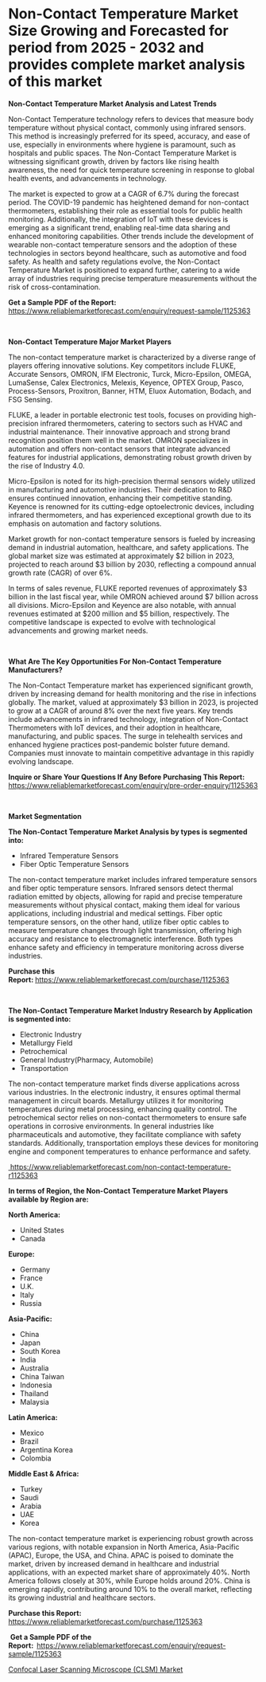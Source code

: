 <p><h1>Non-Contact Temperature Market Size Growing and Forecasted for period from 2025 - 2032 and provides complete market analysis of this market</h1></p><p><strong>Non-Contact Temperature Market Analysis and Latest Trends</strong></p>
<p><p>Non-Contact Temperature technology refers to devices that measure body temperature without physical contact, commonly using infrared sensors. This method is increasingly preferred for its speed, accuracy, and ease of use, especially in environments where hygiene is paramount, such as hospitals and public spaces. The Non-Contact Temperature Market is witnessing significant growth, driven by factors like rising health awareness, the need for quick temperature screening in response to global health events, and advancements in technology.</p><p>The market is expected to grow at a CAGR of 6.7% during the forecast period. The COVID-19 pandemic has heightened demand for non-contact thermometers, establishing their role as essential tools for public health monitoring. Additionally, the integration of IoT with these devices is emerging as a significant trend, enabling real-time data sharing and enhanced monitoring capabilities. Other trends include the development of wearable non-contact temperature sensors and the adoption of these technologies in sectors beyond healthcare, such as automotive and food safety. As health and safety regulations evolve, the Non-Contact Temperature Market is positioned to expand further, catering to a wide array of industries requiring precise temperature measurements without the risk of cross-contamination.</p></p>
<p><strong>Get a Sample PDF of the Report:&nbsp;</strong> <a href="https://www.reliablemarketforecast.com/enquiry/request-sample/1125363?utm_campaign=2193&utm_medium=2&utm_source=Github&utm_content=ia&utm_term=12022025&utm_id=non-contact-temperature">https://www.reliablemarketforecast.com/enquiry/request-sample/1125363</a></p>
<p>&nbsp;</p>
<p><strong>Non-Contact Temperature Major Market Players</strong></p>
<p><p>The non-contact temperature market is characterized by a diverse range of players offering innovative solutions. Key competitors include FLUKE, Accurate Sensors, OMRON, IFM Electronic, Turck, Micro-Epsilon, OMEGA, LumaSense, Calex Electronics, Melexis, Keyence, OPTEX Group, Pasco, Process-Sensors, Proxitron, Banner, HTM, Eluox Automation, Bodach, and FSG Sensing.</p><p>FLUKE, a leader in portable electronic test tools, focuses on providing high-precision infrared thermometers, catering to sectors such as HVAC and industrial maintenance. Their innovative approach and strong brand recognition position them well in the market. OMRON specializes in automation and offers non-contact sensors that integrate advanced features for industrial applications, demonstrating robust growth driven by the rise of Industry 4.0.</p><p>Micro-Epsilon is noted for its high-precision thermal sensors widely utilized in manufacturing and automotive industries. Their dedication to R&D ensures continued innovation, enhancing their competitive standing. Keyence is renowned for its cutting-edge optoelectronic devices, including infrared thermometers, and has experienced exceptional growth due to its emphasis on automation and factory solutions.</p><p>Market growth for non-contact temperature sensors is fueled by increasing demand in industrial automation, healthcare, and safety applications. The global market size was estimated at approximately $2 billion in 2023, projected to reach around $3 billion by 2030, reflecting a compound annual growth rate (CAGR) of over 6%.</p><p>In terms of sales revenue, FLUKE reported revenues of approximately $3 billion in the last fiscal year, while OMRON achieved around $7 billion across all divisions. Micro-Epsilon and Keyence are also notable, with annual revenues estimated at $200 million and $5 billion, respectively. The competitive landscape is expected to evolve with technological advancements and growing market needs.</p></p>
<p>&nbsp;</p>
<p><strong>What Are The Key Opportunities For Non-Contact Temperature Manufacturers?</strong></p>
<p><p>The Non-Contact Temperature market has experienced significant growth, driven by increasing demand for health monitoring and the rise in infections globally. The market, valued at approximately $3 billion in 2023, is projected to grow at a CAGR of around 8% over the next five years. Key trends include advancements in infrared technology, integration of Non-Contact Thermometers with IoT devices, and their adoption in healthcare, manufacturing, and public spaces. The surge in telehealth services and enhanced hygiene practices post-pandemic bolster future demand. Companies must innovate to maintain competitive advantage in this rapidly evolving landscape.</p></p>
<p><strong>Inquire or Share Your Questions If Any Before Purchasing This Report:</strong> <a href="https://www.reliablemarketforecast.com/enquiry/pre-order-enquiry/1125363?utm_campaign=2193&utm_medium=2&utm_source=Github&utm_content=ia&utm_term=12022025&utm_id=non-contact-temperature">https://www.reliablemarketforecast.com/enquiry/pre-order-enquiry/1125363</a></p>
<p>&nbsp;</p>
<p><strong>Market Segmentation</strong></p>
<p><strong>The Non-Contact Temperature Market Analysis by types is segmented into:</strong></p>
<p><ul><li>Infrared Temperature Sensors</li><li>Fiber Optic Temperature Sensors</li></ul></p>
<p><p>The non-contact temperature market includes infrared temperature sensors and fiber optic temperature sensors. Infrared sensors detect thermal radiation emitted by objects, allowing for rapid and precise temperature measurements without physical contact, making them ideal for various applications, including industrial and medical settings. Fiber optic temperature sensors, on the other hand, utilize fiber optic cables to measure temperature changes through light transmission, offering high accuracy and resistance to electromagnetic interference. Both types enhance safety and efficiency in temperature monitoring across diverse industries.</p></p>
<p><strong>Purchase this Report:&nbsp;</strong><a href="https://www.reliablemarketforecast.com/purchase/1125363?utm_campaign=2193&utm_medium=2&utm_source=Github&utm_content=ia&utm_term=12022025&utm_id=non-contact-temperature">https://www.reliablemarketforecast.com/purchase/1125363</a></p>
<p>&nbsp;</p>
<p><strong>The Non-Contact Temperature Market Industry Research by Application is segmented into:</strong></p>
<p><ul><li>Electronic Industry</li><li>Metallurgy Field</li><li>Petrochemical</li><li>General Industry(Pharmacy, Automobile)</li><li>Transportation</li></ul></p>
<p><p>The non-contact temperature market finds diverse applications across various industries. In the electronic industry, it ensures optimal thermal management in circuit boards. Metallurgy utilizes it for monitoring temperatures during metal processing, enhancing quality control. The petrochemical sector relies on non-contact thermometers to ensure safe operations in corrosive environments. In general industries like pharmaceuticals and automotive, they facilitate compliance with safety standards. Additionally, transportation employs these devices for monitoring engine and component temperatures to enhance performance and safety.</p></p>
<p><a href="https://www.reliablemarketforecast.com/non-contact-temperature-r1125363?utm_campaign=2193&utm_medium=2&utm_source=Github&utm_content=ia&utm_term=12022025&utm_id=non-contact-temperature">&nbsp;https://www.reliablemarketforecast.com/non-contact-temperature-r1125363</a></p>
<p><strong>In terms of Region, the Non-Contact Temperature Market Players available by Region are:</strong></p>
<p>
    <p> <strong> North America: </strong>
        <ul>
            <li>United States</li>
            <li>Canada</li>
        </ul>
        </p> 
    <p> <strong> Europe: </strong>
        <ul>
            <li>Germany</li>
            <li>France</li>
            <li>U.K.</li>
            <li>Italy</li>
            <li>Russia</li>
        </ul>
        </p> 
    <p> <strong> Asia-Pacific: </strong>
        <ul>
            <li>China</li>
            <li>Japan</li>
            <li>South Korea</li>
            <li>India</li>
            <li>Australia</li>
            <li>China Taiwan</li>
            <li>Indonesia</li>
            <li>Thailand</li>
            <li>Malaysia</li>
        </ul>
        </p> 
    <p> <strong> Latin America: </strong>
        <ul>
            <li>Mexico</li>
            <li>Brazil</li>
            <li>Argentina Korea</li>
            <li>Colombia</li>
        </ul>
        </p> 
    <p> <strong> Middle East & Africa: </strong>
        <ul>
            <li>Turkey</li>
            <li>Saudi</li>
            <li>Arabia</li>
            <li>UAE</li>
            <li>Korea</li>
        </ul>
    </p>
    </p>
<p><p>The non-contact temperature market is experiencing robust growth across various regions, with notable expansion in North America, Asia-Pacific (APAC), Europe, the USA, and China. APAC is poised to dominate the market, driven by increased demand in healthcare and industrial applications, with an expected market share of approximately 40%. North America follows closely at 30%, while Europe holds around 20%. China is emerging rapidly, contributing around 10% to the overall market, reflecting its growing industrial and healthcare sectors.</p></p>
<p><strong>Purchase this Report: </strong><a href="https://www.reliablemarketforecast.com/purchase/1125363?utm_campaign=2193&utm_medium=2&utm_source=Github&utm_content=ia&utm_term=12022025&utm_id=non-contact-temperature">https://www.reliablemarketforecast.com/purchase/1125363</a></p>
<p>&nbsp;<strong>Get a Sample PDF of the Report:&nbsp;&nbsp;</strong><a href="https://www.reliablemarketforecast.com/enquiry/request-sample/1125363?utm_campaign=2193&utm_medium=2&utm_source=Github&utm_content=ia&utm_term=12022025&utm_id=non-contact-temperature">https://www.reliablemarketforecast.com/enquiry/request-sample/1125363</a></p>
<p><strong></strong></p>
<p><p><a href="https://github.com/JubayerMia832/Market-Research-Report-List-1/blob/main/confocal-laser-scanning-microscope-clsm-market.md?utm_campaign=2193&utm_medium=2&utm_source=Github&utm_content=ia&utm_term=12022025&utm_id=non-contact-temperature">Confocal Laser Scanning Microscope (CLSM) Market</a></p></p>